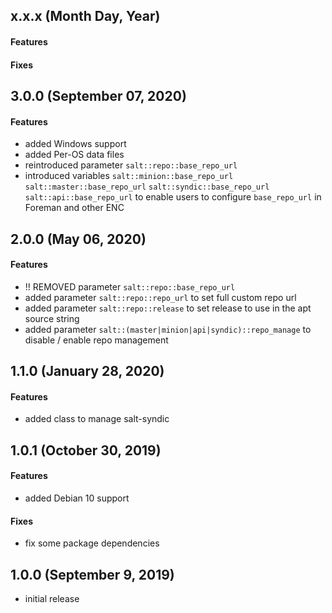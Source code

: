 ## x.x.x (Month Day, Year)

#### Features

#### Fixes

## 3.0.0 (September 07, 2020)

#### Features

* added Windows support
* added Per-OS data files
* reintroduced parameter `salt::repo::base_repo_url`
* introduced variables `salt::minion::base_repo_url` `salt::master::base_repo_url` `salt::syndic::base_repo_url` `salt::api::base_repo_url` to enable users to configure `base_repo_url` in Foreman and other ENC


## 2.0.0 (May 06, 2020)

#### Features

* !! REMOVED parameter `salt::repo::base_repo_url`
* added parameter `salt::repo::repo_url` to set full custom repo url
* added parameter `salt::repo::release` to set release to use in the apt source string
* added parameter `salt::(master|minion|api|syndic)::repo_manage` to disable / enable repo management

## 1.1.0 (January 28, 2020)

#### Features
* added class to manage salt-syndic

## 1.0.1 (October 30, 2019)

#### Features
* added Debian 10 support

#### Fixes
* fix some package dependencies

## 1.0.0 (September 9, 2019)

* initial release
